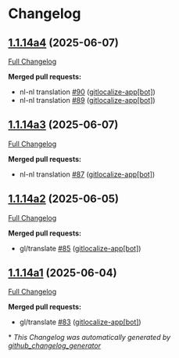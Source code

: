# Changelog

## [1.1.14a4](https://github.com/OpenVoiceOS/ovos-ocp-pipeline-plugin/tree/1.1.14a4) (2025-06-07)

[Full Changelog](https://github.com/OpenVoiceOS/ovos-ocp-pipeline-plugin/compare/1.1.14a3...1.1.14a4)

**Merged pull requests:**

- nl-nl translation [\#90](https://github.com/OpenVoiceOS/ovos-ocp-pipeline-plugin/pull/90) ([gitlocalize-app[bot]](https://github.com/apps/gitlocalize-app))
- nl-nl translation [\#89](https://github.com/OpenVoiceOS/ovos-ocp-pipeline-plugin/pull/89) ([gitlocalize-app[bot]](https://github.com/apps/gitlocalize-app))

## [1.1.14a3](https://github.com/OpenVoiceOS/ovos-ocp-pipeline-plugin/tree/1.1.14a3) (2025-06-07)

[Full Changelog](https://github.com/OpenVoiceOS/ovos-ocp-pipeline-plugin/compare/1.1.14a2...1.1.14a3)

**Merged pull requests:**

- nl-nl translation [\#87](https://github.com/OpenVoiceOS/ovos-ocp-pipeline-plugin/pull/87) ([gitlocalize-app[bot]](https://github.com/apps/gitlocalize-app))

## [1.1.14a2](https://github.com/OpenVoiceOS/ovos-ocp-pipeline-plugin/tree/1.1.14a2) (2025-06-05)

[Full Changelog](https://github.com/OpenVoiceOS/ovos-ocp-pipeline-plugin/compare/1.1.14a1...1.1.14a2)

**Merged pull requests:**

- gl/translate [\#85](https://github.com/OpenVoiceOS/ovos-ocp-pipeline-plugin/pull/85) ([gitlocalize-app[bot]](https://github.com/apps/gitlocalize-app))

## [1.1.14a1](https://github.com/OpenVoiceOS/ovos-ocp-pipeline-plugin/tree/1.1.14a1) (2025-06-04)

[Full Changelog](https://github.com/OpenVoiceOS/ovos-ocp-pipeline-plugin/compare/1.1.13...1.1.14a1)

**Merged pull requests:**

- gl/translate [\#83](https://github.com/OpenVoiceOS/ovos-ocp-pipeline-plugin/pull/83) ([gitlocalize-app[bot]](https://github.com/apps/gitlocalize-app))



\* *This Changelog was automatically generated by [github_changelog_generator](https://github.com/github-changelog-generator/github-changelog-generator)*
